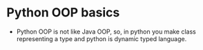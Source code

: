 # Python OOP basics
- Python OOP is not like Java OOP, so, in python you make class representing a type and python is dynamic typed language. 
